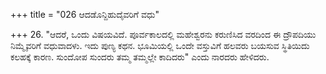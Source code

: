 +++
title = "026 ಆದಡೊನ್ದಿಹುದೈವರಿಗೆ ವಧು"

+++
26. "ಆದರೆ, ಒಂದು ವಿಷಯವಿದೆ. ಪೂರ್ವಕಾಲದಲ್ಲಿ ಮಹೇಶ್ವರನು ಕರುಣಿಸಿದ ವರದಿಂದ ಈ ದ್ರೌಪದಿಯು ನಿಮ್ಮೈವರಿಗೆ ವಧುವಾದಳು. ಇದು ಪುಣ್ಯ ಕಥನ. ಭೂಮಿಯಲ್ಲಿ ಒಂದೇ ವಸ್ತುವಿಗೆ ಹಲವರು ಬಯಸುವ ಸ್ಥಿತಿಯಿದು ಕಲಹಕ್ಕೆ ಕಾರಣ. ಸುಂದೋಪ ಸುಂದರು ತಮ್ಮ ತಮ್ಮಲ್ಲೇ ಕಾದಿದರು" ಎಂದು ನಾರದರು ಹೇಳಿದರು.